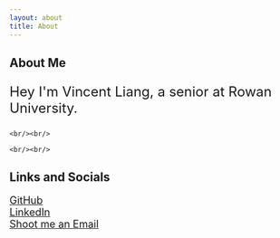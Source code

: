 ```yaml
---
layout: about
title: About
---
```


<style>
    .style1 {
        font-size: 24px; 
    }

    .style2 {
        font-size: 18px;
    } 
</style>

<!-- <img src= "assets/images/me.jpg" width="300" height="300"/> -->

## About Me

<p class = "style1">
    Hey I'm Vincent Liang, a senior at Rowan University.
    <!--
    <sub><sub><sub><sub> <a href = "/assets/images/hand1.jpg"> or possibly hand modeling</a> </sub></sub></sub></sub>.
    -->

    <br/><br/>    

    <br/><br/>

</p>

## Links and Socials

<p class = "style2"> 
    <a href = "https://www.github.com/dingas0987"> GitHub</a>
    <br/>
    <a href = "https://www.linkedin.com/in/vincent-liang-5bba62190/"> LinkedIn</a>
    <br/>
    <a href = "mailto:vincent.liang2400@gmail.com"> Shoot me an Email</a>
    <br/>
</p>